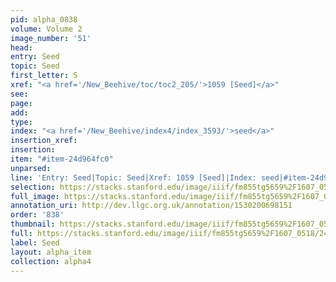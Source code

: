 ```yaml
---
pid: alpha_0838
volume: Volume 2
image_number: '51'
head: 
entry: Seed
topic: Seed
first_letter: S
xref: "<a href='/New_Beehive/toc/toc2_205/'>1059 [Seed]</a>"
see: 
page: 
add: 
type: 
index: "<a href='/New_Beehive/index4/index_3593/'>seed</a>"
insertion_xref: 
insertion: 
item: "#item-24d964fc0"
unparsed: 
line: 'Entry: Seed|Topic: Seed|Xref: 1059 [Seed]|Index: seed|#item-24d964fc0'
selection: https://stacks.stanford.edu/image/iiif/fm855tg5659%2F1607_0518/247,1021,3105,431/full/0/default.jpg
full_image: https://stacks.stanford.edu/image/iiif/fm855tg5659%2F1607_0518/full/full/0/default.jpg
annotation_uri: http://dev.llgc.org.uk/annotation/1530200698151
order: '838'
thumbnail: https://stacks.stanford.edu/image/iiif/fm855tg5659%2F1607_0518/247,1021,600,180/250,/0/default.jpg
full: https://stacks.stanford.edu/image/iiif/fm855tg5659%2F1607_0518/247,1021,3105,431/full/0/default.jpg
label: Seed
layout: alpha_item
collection: alpha4
---
```

